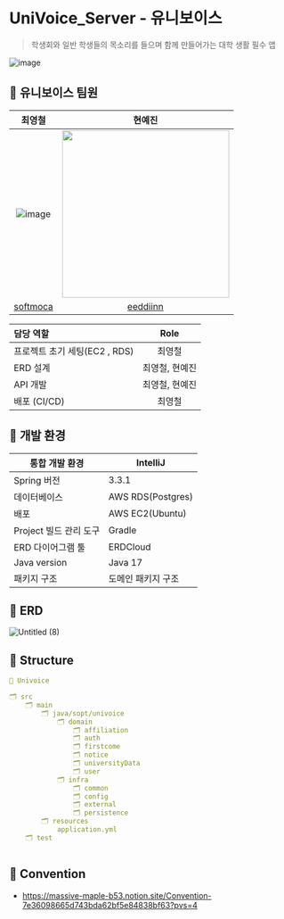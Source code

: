 # UniVoice_Server - 유니보이스
> 학생회와 일반 학생들의 목소리를 들으며 함께 만들어가는 대학 생활 필수 앱

![image](https://github.com/Team-UniVoice/UniVoice_Server/assets/137388764/7b8e3956-5059-4f6b-8db3-442341558f02)



## 🏫 유니보이스 팀원
|                             최영철                         |                                                                현예진                                                                 |
| :----------------------------------------------------------: |:----------------------------------------------------------------------------------------------------------------------------------:|
| ![image](https://github.com/Team-UniVoice/UniVoice_Server/assets/137388764/d0d09b19-3948-4559-911a-902e54d0ff82) | <img src="https://github.com/SOPT-33RD-APP-NAVERPAY/NaverPay-Server/assets/80024278/f38b7a70-1bf3-48b6-ad8a-05a1deb165be" width="300"/> |
|              [softmoca](https://github.com/softmoca)               |                                             [eeddiinn](https://github.com/eeddiinn)


| 담당 역할              |   Role   |
|:-------------------|:--------:|
| 프로젝트 초기 세팅(EC2 , RDS)       |   최영철   |
| ERD 설계              |   최영철, 현예진    |
| API 개발              |   최영철, 현예진    |
| 배포 (CI/CD)                |   최영철   |

## 🏫 개발 환경

| 통합 개발 환경 | IntelliJ |
| --- | --- |
| Spring 버전 | 3.3.1 |
| 데이터베이스 | AWS RDS(Postgres) |
| 배포 | AWS EC2(Ubuntu) |
| Project 빌드 관리 도구 | Gradle |
| ERD 다이어그램 툴 | ERDCloud |
| Java version | Java 17 |
| 패키지 구조 | 도메인 패키지 구조 |

## 🏫 ERD
![Untitled (8)](https://github.com/Team-UniVoice/UniVoice_Server/assets/137388764/4f717348-404e-4a94-9da4-121f2166bf17)


## 🏫 Structure

```yaml
📂 Univoice

🗂 src
    🗂 main
        🗂 java/sopt/univoice
            🗂 domain
                🗂 affiliation
                🗂 auth
                🗂 firstcome
                🗂 notice
                🗂 universityData
                🗂 user
            🗂 infra
                🗂 common
                🗂 config
                🗂 external
                🗂 persistence
        🗂 resources
            application.yml
    🗂 test 
    
```


## 🏫 Convention
- https://massive-maple-b53.notion.site/Convention-7e36098665d743bda62bf5e84838bf63?pvs=4
